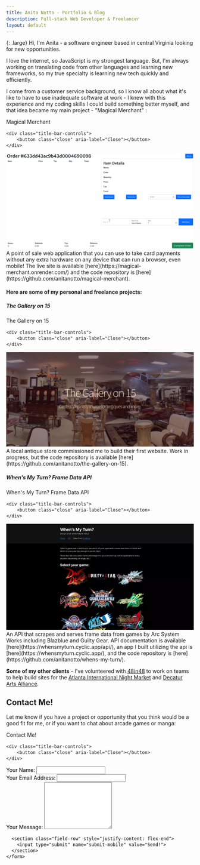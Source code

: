 ```yaml
---
title: Anita Notto - Portfolio & Blog
description: Full-stack Web Developer & Freelancer
layout: default
---
```

<!-- <div class="pfp">
    <img class="pfbg" src="assets/images/pfpr.webp">
</div> -->

{: .large}
Hi, I'm Anita - a software engineer based in central Virginia looking for new opportunities.

I love the internet, so JavaScript is my strongest language. But, I'm always working on translating code from other languages and learning new frameworks, so my true specialty is learning new tech quickly and efficiently.

I come from a customer service background, so I know all about what it's like to have to use inadequate software at work - I knew with this experience and my coding skills I could build something better myself, and that idea became my main project - "Magical Merchant" :

<div class="window">
  <div class="title-bar">
    <div class="title-bar-text">
      Magical Merchant
    </div>

    <div class="title-bar-controls">
        <button class="close" aria-label="Close"></button>
    </div>
  </div>
  <div class="window-body">
<img class="normalImg" alt="Screenshot of Magical Merchant" src="/assets/images/mm.gif">
</div>
</div>
A point of sale web application that you can use to take card payments without any extra hardware on any device that can run a browser, even mobile! The live site is available [here](https://magical-merchant.onrender.com/) and the code repository is [here](https://github.com/anitanotto/magical-merchant).

#### Here are some of my personal and freelance projects:
##### The Gallery on 15
<div class="window">
  <div class="title-bar">
    <div class="title-bar-text">
      The Gallery on 15
    </div>

    <div class="title-bar-controls">
        <button class="close" aria-label="Close"></button>
    </div>
  </div>
  <div class="window-body">
<img class="normalImg" alt="Screenshot of The Gallery on 15's Webpage" src="/assets/images/gallery-on-15.webp">
</div>
</div>
A local antique store commissioned me to build their first website. Work in progress, but the code repository is available [here](https://github.com/anitanotto/the-gallery-on-15).


##### When's My Turn? Frame Data API
<div class="window">
  <div class="title-bar">
    <div class="title-bar-text">
      When's My Turn? Frame Data API
    </div>

    <div class="title-bar-controls">
        <button class="close" aria-label="Close"></button>
    </div>
  </div>
  <div class="window-body">
<img class="normalImg" alt="Screenshot of When's My Turn? Frame Data API App" src="/assets/images/wmt.webp">
</div>
</div>
An API that scrapes and serves frame data from games by Arc System Works including Blazblue and Guilty Gear. API documentation is available [here](https://whensmyturn.cyclic.app/api/), an app I built utilizing the api is [here](https://whensmyturn.cyclic.app/), and the code repository is [here](https://github.com/anitanotto/whens-my-turn/).

**Some of my other clients** - I've volunteered with [48in48](https://48in48.org/) to work on teams to help build sites for the [Atlanta International Night Market](https://atlnightmarket.org/) and [Decatur Arts Alliance](https://decaturartsalliance.org/).

## Contact Me!

Let me know if you have a project or opportunity that you think would be a good fit for me, or if you want to chat about arcade games or manga:

<div id="contactFormMobile" class="window" style="min-width: 222px; position: static;">
  <div class="title-bar">
    <div class="title-bar-text">
      Contact Me!
    </div>

    <div class="title-bar-controls">
        <button class="close" aria-label="Close"></button>
    </div>
  </div>
  <div class="window-body" style="color: black;">
    <form id="cform-mobile" class="contact" name="contact-mobile" method="POST" action="/submit" netlify-honeypot="bot-field-mobile" enctype="application/x-www-form-urlencoded" netlify="">
      <div class="field-row-stacked">
        <label for="text18">Your Name:</label>
        <input required="" name="name-mobile" id="text18" type="text" />
      </div>
      <div class="field-row-stacked">
        <label for="text19">Your Email Address:</label>
        <input required="" name="email-mobile" id="text19" type="email" />
      </div>
      <div class="field-row-stacked">
        <label for="text20">Your Message:</label>
        <textarea required="" name="message-mobile" id="text20" rows="8"></textarea>
        <p style="display:none;"><label>Don't fill this out:<input name="bot-field-mobile"></label></p>
      </div>

      <section class="field-row" style="justify-content: flex-end">
        <input type="submit" name="submit-mobile" value="Send!">
      </section>
    </form>
  </div>
